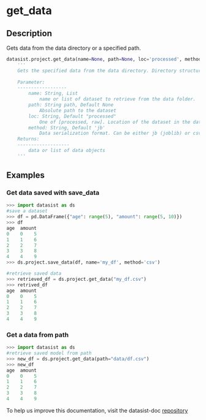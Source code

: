 # get\_data

## Description

Gets data from the data directory or a specified path. 

```python
datasist.project.get_data(name=None, path=None, loc='processed', method='jb'):
    '''
    Gets the specified data from the data directory. Directory structure must have been created using the datasist start_project function.
    
    Parameter:
    ------------------
        name: String, List
            name or list of dataset to retrieve from the data folder. 
        path: String path, Default None
            Absolute path to the dataset
        loc: String, Default "processed"
            One of [processed, raw]. Location of the dataset in the data folder. Defaults to the 'processed'.
        method: String, Default 'jb'
            Data serialization format. Can be either jb (joblib) or csv.
    Returns:
    -------------------
        data or list of data objects
    '''
```

## Examples

### Get data saved with save\_data

```python
>>> import datasist as ds
#save a dataset
>>> df = pd.DataFrame({"age": range(5), "amount": range(5, 10)})
>>> df
age  amount
0    0    5
1    1    6
2    2    7
3    3    8
4    4    9
>>> ds.project.save_data(df, name='my_df', method='csv')

#retrieve saved data
>>> retrieved_df = ds.project.get_data("my_df.csv")
>>> retrived_df
age  amount
0    0    5
1    1    6
2    2    7
3    3    8
4    4    9

```

### Get a data from path

```python
>>> import datasist as ds
#retrieve saved model from path
>>> new_df = ds.project.get_data(path="data/df.csv")
>>> new_df
age  amount
0    0    5
1    1    6
2    2    7
3    3    8
4    4    9
```

To help us improve this documentation, visit the datasist-doc [repository](https://github.com/risenW/datasist-doc) 

